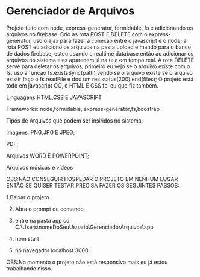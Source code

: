 # Gerenciador de Arquivos
 Projeto feito com node, express-generator, formidable, fs e adicionando os arquivos no firebase.
 Crio as rota POST E DELETE com o express-generator, uso o ajax para fazer a conexão entre o javascript e o node;
 a rota POST eu adiciono os arquivos na pasta upload e mando para o banco de dados firebase, estou usando o realtime database então ao adicionar os arquivos no sistema  eles aparecem já na tela em tempo real.
 A rota DELETE serve para deletar os arquivos, primeiro eu vejo se o arquivo existe com o fs, uso a função fs.existsSync(path) vendo se o arquivo existe se o arquivo existir faço o fs.readFile e dou um res.status(200).end(files);
 O projeto está todo em javascript OO, o HTML E CSS foi eu que fiz também.

 
 Linguagens:HTML,CSS E JAVASCRIPT
 
 
 Frameworks: node,formidable, express-generator,fs,boostrap
 
 
 Tipos de Arquivos que podem ser insiridos no sistema:
 
 Imagens: PNG,JPG E JPEG;
 
 PDF;
 
 Arquivos WORD E POWERPOINT;
 
 Arquivos músicas e vídeos
 
 
 OBS:NÃO CONSEGUIR HOSPEDAR O PROJETO EM NENHUM LUGAR ENTÃO SE QUISER TESTAR PRECISA FAZER OS SEGUINTES PASSOS:
 
 1.Baixar o projeto
 
 2. Abra o prompt de comando
 
 3. entre na pasta app cd C:\Users\nomeDoSeuUsuario\GerenciadorArquivos\app
 
 4. npm start
 
 5. no navegador localhost:3000

OBS:No momento o projeto não está responsivo mais eu já estou trabalhando nisso.
